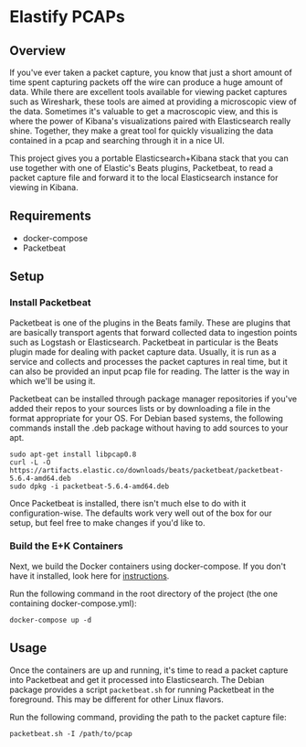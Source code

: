 # Elastify PCAPs

## Overview

If you've ever taken a packet capture, you know that just a short amount of time spent capturing packets off the wire can produce a huge amount of data. While there are excellent tools available for viewing packet captures such as Wireshark, these tools are aimed at providing a microscopic view of the data. Sometimes it's valuable to get a macroscopic view, and this is where the power of Kibana's visualizations paired with Elasticsearch really shine. Together, they make a great tool for quickly visualizing the data contained in a pcap and searching through it in a nice UI. 

This project gives you a portable Elasticsearch+Kibana stack that you can use together with one of Elastic's Beats plugins, Packetbeat, to read a packet capture file and forward it to the local Elasticsearch instance for viewing in Kibana.

## Requirements

- docker-compose
- Packetbeat


## Setup

### Install Packetbeat

Packetbeat is one of the plugins in the Beats family. These are plugins that are basically transport agents that forward collected data to ingestion points such as Logstash or Elasticsearch. Packetbeat in particular is the Beats plugin made for dealing with packet capture data. Usually, it is run as a service and collects and processes the packet captures in real time, but it can also be provided an input pcap file for reading. The latter is the way in which we'll be using it.

Packetbeat can be installed through package manager repositories if you've added their repos to your sources lists or by downloading a file in the format appropriate for your OS. For Debian based systems, the following commands install the .deb package without having to add sources to your apt.

```
sudo apt-get install libpcap0.8
curl -L -O https://artifacts.elastic.co/downloads/beats/packetbeat/packetbeat-5.6.4-amd64.deb
sudo dpkg -i packetbeat-5.6.4-amd64.deb
```

Once Packetbeat is installed, there isn't much else to do with it configuration-wise. The defaults work very well out of the box for our setup, but feel free to make changes if you'd like to. 

### Build the E+K Containers

Next, we build the Docker containers using docker-compose. If you don't have it installed, look here for [instructions](https://docs.docker.com/compose/install/).

Run the following command in the root directory of the project (the one containing docker-compose.yml):

```
docker-compose up -d
```


## Usage

Once the containers are up and running, it's time to read a packet capture into Packetbeat and get it processed into Elasticsearch. The Debian package provides a script `packetbeat.sh` for running Packetbeat in the foreground. This may be different for other Linux flavors.

Run the following command, providing the path to the packet capture file:

```
packetbeat.sh -I /path/to/pcap
```
